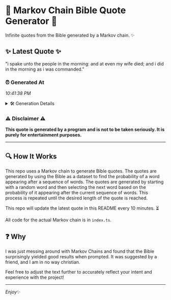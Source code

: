 # 📖 Markov Chain Bible Quote Generator 📖

Infinite quotes from the Bible generated by a Markov chain. ✨

## ✨ Latest Quote ✨
"i spake unto the people in the morning: and at even my wife died; and i did in the morning as i was commanded."

### ⏰ Generated At
*10:41:38 PM*

<details>
    <summary>🛠️ Generation Details</summary>
    <p>
        <strong>🌱 Seed:</strong> i<br>
        <strong>🔄 Iterations:</strong> 23<br>
        <strong>📜 Context History:</strong><br>[ i ]: spake<br>[ i, spake ]: unto<br>[ i, spake, unto ]: the<br>[ i, spake, unto, the ]: people<br>[ i, spake, unto, the, people ]: in<br>[ i, spake, unto, the, people, in ]: the<br>[ spake, unto, the, people, in, the ]: morning:<br>[ unto, the, people, in, the, morning: ]: and<br>[ the, people, in, the, morning:, and ]: at<br>[ people, in, the, morning:, and, at ]: even<br>[ in, the, morning:, and, at, even ]: my<br>[ the, morning:, and, at, even, my ]: wife<br>[ morning:, and, at, even, my, wife ]: died;<br>[ and, at, even, my, wife, died; ]: and<br>[ at, even, my, wife, died;, and ]: i<br>[ even, my, wife, died;, and, i ]: did<br>[ my, wife, died;, and, i, did ]: in<br>[ wife, died;, and, i, did, in ]: the<br>[ died;, and, i, did, in, the ]: morning<br>[ and, i, did, in, the, morning ]: as<br>[ i, did, in, the, morning, as ]: i<br>[ did, in, the, morning, as, i ]: was<br>[ in, the, morning, as, i, was ]: commanded.<br>
    </p>
</details>

### ⚠️ Disclaimer ⚠️
**This quote is generated by a program and is not to be taken seriously. It is purely for entertainment purposes.**

---

## 🔍 How It Works

This repo uses a Markov chain to generate Bible quotes. The quotes are generated by using the Bible as a dataset to find the probability of a word appearing after a sequence of words. The quotes are generated by starting with a random word and then selecting the next word based on the probability of it appearing after the current sequence of words. This process is repeated until the desired length of the quote is reached.

This repo will update the latest quote in this README every 10 minutes. ⏳

All code for the actual Markov chain is in `index.ts`.

## ❓ Why

I was just messing around with Markov Chains and found that the Bible surprisingly yielded good results when prompted. 
It was suggested by a friend, and I am in no way christian.

Feel free to adjust the text further to accurately reflect your intent and experience with the project!

---

*Enjoy*✨
